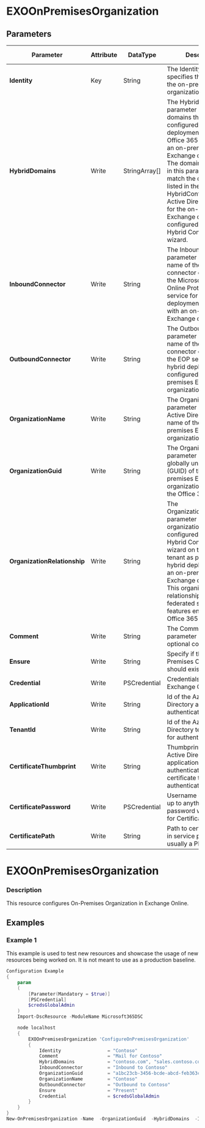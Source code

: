 ﻿# EXOOnPremisesOrganization

## Parameters

| Parameter | Attribute | DataType | Description | Allowed Values |
| --- | --- | --- | --- | --- |
| **Identity** | Key | String | The Identity parameter specifies the identity of the on-premises organization object. ||
| **HybridDomains** | Write | StringArray[] | The HybridDomains parameter specifies the domains that are configured in the hybrid deployment between an Office 365 tenant and an on-premises Exchange organization. The domains specified in this parameter must match the domains listed in the HybridConfiguration Active Directory object for the on-premises Exchange organization configured by the Hybrid Configuration wizard.  ||
| **InboundConnector** | Write | String | The InboundConnector parameter specifies the name of the inbound connector configured on the Microsoft Exchange Online Protection (EOP) service for a hybrid deployment configured with an on-premises Exchange organization. ||
| **OutboundConnector** | Write | String | The OutboundConnector parameter specifies the name of the outbound connector configured on the EOP service for a hybrid deployment configured with an on-premises Exchange organization. ||
| **OrganizationName** | Write | String | The OrganizationName parameter specifies the Active Directory object name of the on-premises Exchange organization. ||
| **OrganizationGuid** | Write | String | The OrganizationGuid parameter specifies the globally unique identifier (GUID) of the on-premises Exchange organization object in the Office 365 tenant. ||
| **OrganizationRelationship** | Write | String | The OrganizationRelationship parameter specifies the organization relationship configured by the Hybrid Configuration wizard on the Office 365 tenant as part of a hybrid deployment with an on-premises Exchange organization. This organization relationship defines the federated sharing features enabled on the Office 365 tenant. ||
| **Comment** | Write | String | The Comment parameter specifies an optional comment. ||
| **Ensure** | Write | String | Specify if the On-Premises Organization should exist or not. |Present, Absent|
| **Credential** | Write | PSCredential | Credentials of the Exchange Global Admin ||
| **ApplicationId** | Write | String | Id of the Azure Active Directory application to authenticate with. ||
| **TenantId** | Write | String | Id of the Azure Active Directory tenant used for authentication. ||
| **CertificateThumbprint** | Write | String | Thumbprint of the Azure Active Directory application's authentication certificate to use for authentication. ||
| **CertificatePassword** | Write | PSCredential | Username can be made up to anything but password will be used for CertificatePassword ||
| **CertificatePath** | Write | String | Path to certificate used in service principal usually a PFX file. ||

# EXOOnPremisesOrganization

### Description

This resource configures On-Premises Organization in Exchange Online.

## Examples

### Example 1

This example is used to test new resources and showcase the usage of new resources being worked on.
It is not meant to use as a production baseline.

```powershell
Configuration Example
{
    param
    (
        [Parameter(Mandatory = $true)]
        [PSCredential]
        $credsGlobalAdmin
    )
    Import-DscResource -ModuleName Microsoft365DSC

    node localhost
    {
        EXOOnPremisesOrganization 'ConfigureOnPremisesOrganization'
        {
            Identity                 = "Contoso"
            Comment                  = "Mail for Contoso"
            HybridDomains            = "contoso.com", "sales.contoso.com"
            InboundConnector         = "Inbound to Contoso"
            OrganizationGuid         = "a1bc23cb-3456-bcde-abcd-feb363cacc88"
            OrganizationName         = "Contoso"
            OutboundConnector        = "Outbound to Contoso"
            Ensure                   = "Present"
            Credential               = $credsGlobalAdmin
        }
    }
}
New-OnPremisesOrganization -Name  -OrganizationGuid  -HybridDomains  -InboundConnector  -OutboundConnector
```

